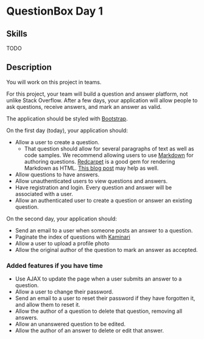 QuestionBox Day 1
=================

## Skills
TODO

## Description
You will work on this project in teams.

For this project, your team will build a question and answer platform, not unlike Stack Overflow. After a few days, your application will allow people to ask questions, receive answers, and mark an answer as valid.

The application should be styled with [Bootstrap](https://getbootstrap.com/).

On the first day (today), your application should:

- Allow a user to create a question.
  + That question should allow for several paragraphs of text as well as code samples. We recommend allowing users to use [Markdown](https://en.wikipedia.org/wiki/Markdown) for authoring questions. [Redcarpet](https://github.com/vmg/redcarpet) is a good gem for rendering Markdown as HTML. [This blog post](https://richonrails.com/articles/rendering-markdown-with-redcarpet) may help as well.
- Allow questions to have answers.
- Allow unauthenticated users to view questions and answers.
- Have registration and login. Every question and answer will be associated with a user.
- Allow an authenticated user to create a question or answer an existing question.

On the second day, your application should:

- Send an email to a user when someone posts an answer to a question.
- Paginate the index of questions with [Kaminari](https://github.com/kaminari/kaminari)
- Allow a user to upload a profile photo
- Allow the original author of the question to mark an answer as accepted.

### Added features if you have time
- Use AJAX to update the page when a user submits an answer to a question.
- Allow a user to change their password.
- Send an email to a user to reset their password if they have forgotten it, and allow them to reset it.
- Allow the author of a question to delete that question, removing all answers.
- Allow an unanswered question to be edited.
- Allow the author of an answer to delete or edit that answer.
